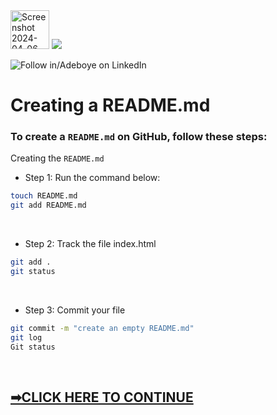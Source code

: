 <img width="62" alt="Screenshot 2024-04-06 022623" src="https://github.com/fadarboye/Intro-To-Git/assets/130584349/4878512e-0d52-4bc9-ade5-ec2700a59a6c">
<a href="https://www.linkedin.com/in/adeboye-famurewa-700b9426/"><img src="https://img.shields.io/badge/LinkedIn-0077B5?style=for-the-badge&logo=linkedin&logoColor=white"></a> 

![](https://img.shields.io/badge/Follow%20%ad-1.4k-blue?logo=linkedin&style=social "Follow in/Adeboye on LinkedIn") 

# Creating a README.md


### To create a `README.md` on GitHub, follow these steps:

Creating the `README.md`

- Step 1: Run the command below:

```sh
touch README.md
git add README.md
```
<br/>

- Step 2: Track the file index.html
```sh
git add .
git status
```   
<br/>

- Step 3: Commit your file
   
```sh
git commit -m "create an empty README.md"
git log
Git status
```
<br/>

## [➡CLICK HERE TO CONTINUE](https://github.com/fadarboye/Intro-To-Git/blob/main/PAGE%204.md)

